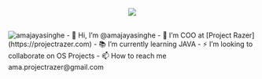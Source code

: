 <div align="center">
<img src="https://i.imgur.com/dpcfSUU.png">
</div><br>

<p align="left"> <img src="https://komarev.com/ghpvc/?username=amajayasinghe&label=Profile%20views&color=0e75b6&style=flat" alt="amajayasinghe" />
- 👋 Hi, I’m @amajayasinghe
- 🌱 I’m COO at [Project Razer](https://projectrazer.com)
- 📚 I’m currently learning JAVA
- ⚡ I’m looking to collaborate on OS Projects
- 📫 How to reach me ama.projectrazer@gmail.com
   </p>


